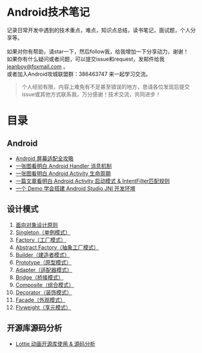 # Android技术笔记 #

记录日常开发中遇到的技术重点，难点，知识点总结，读书笔记，面试题，个人分享等。<br>
<br>
如果对你有帮助，请star一下，然后follow我，给我增加一下分享动力，谢谢！<br>
如果你有什么疑问或者问题，可以提交issue和request，发邮件给我 jeanboy@foxmail.com 。<br>
或者加入Android攻城联盟群：386463747 来一起学习交流。

> 个人经验有限，内容上难免有不足甚至错误的地方，恳请各位发现后提交issue或其他方式联系我，万分感谢！技术交流，共同进步！

# 目录 #
## Android ##

- [Android 屏幕适配全攻略](https://github.com/jeanboydev/Android-ReadTheFuckingSourceCode/blob/master/Android-屏幕适配全攻略.md)
- [一张图看明白 Android Handler 消息机制](https://github.com/jeanboydev/Android-ReadTheFuckingSourceCode/blob/master/Android-Handler消息机制.md)
- [一张图看明白 Android Activity 生命周期](https://github.com/jeanboydev/Android-ReadTheFuckingSourceCode/blob/master/Android-Activity生命周期.md)
- [一篇文章看明白 Android Activity 启动模式 & IntentFilter匹配规则](https://github.com/jeanboydev/Android-ReadTheFuckingSourceCode/blob/master/Android-Activity启动模式&IntentFilter匹配规则.md)
- [一个 Demo 学会搭建 Android Studio JNI 开发环境](https://github.com/jeanboydev/Android-JNITest)


## 设计模式 ##

1. [面向对象设计原则](https://github.com/jeanboydev/Android-ReadTheFuckingSourceCode/blob/master/面向对象设计原则.md)
2. [Singleton（单例模式）](https://github.com/jeanboydev/Android-ReadTheFuckingSourceCode/blob/master/设计模式-Singleton.md)
3. [Factory（工厂模式）](https://github.com/jeanboydev/Android-ReadTheFuckingSourceCode/blob/master/设计模式-Factory.md)
4. [Abstract Factory（抽象工厂模式）](https://github.com/jeanboydev/Android-ReadTheFuckingSourceCode/blob/master/设计模式-Abstract_Factory.md)
5. [Builder（建造者模式）](https://github.com/jeanboydev/Android-ReadTheFuckingSourceCode/blob/master/设计模式-Builder.md)
6. [Prototype（原型模式）](https://github.com/jeanboydev/Android-ReadTheFuckingSourceCode/blob/master/设计模式-Prototype.md)
7. [Adapter（适配器模式）](https://github.com/jeanboydev/Android-ReadTheFuckingSourceCode/blob/master/设计模式-Adapter.md)
8. [Bridge（桥接模式）](https://github.com/jeanboydev/Android-ReadTheFuckingSourceCode/blob/master/设计模式-Bridge.md)
9. [Composite（组合模式）](https://github.com/jeanboydev/Android-ReadTheFuckingSourceCode/blob/master/设计模式-Composite.md)
10. [Decorator（装饰模式）](https://github.com/jeanboydev/Android-ReadTheFuckingSourceCode/blob/master/设计模式-Decorator.md)
11. [Facade（外观模式）](https://github.com/jeanboydev/Android-ReadTheFuckingSourceCode/blob/master/设计模式-Facade.md)
12. [Flyweight（享元模式）](https://github.com/jeanboydev/Android-ReadTheFuckingSourceCode/blob/master/设计模式-Flyweight.md)


## 开源库源码分析 ##
- [Lottie 动画开源库使用 & 源码分析](https://github.com/jeanboydev/Android-ReadTheFuckingSourceCode/blob/master/Lottie动画开源库使用&源码分析.md)